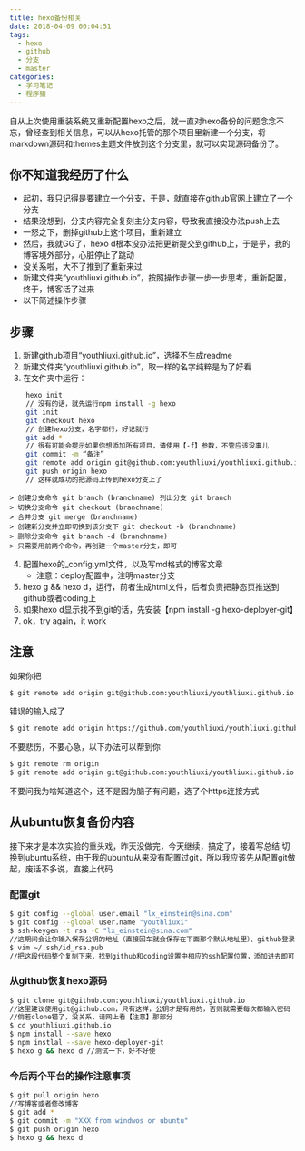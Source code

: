 ```yaml
---
title: hexo备份相关
date: 2018-04-09 00:04:51
tags: 
  - hexo
  - github
  - 分支
  - master
categories:
  - 学习笔记
  - 程序猿
---
```



自从上次使用重装系统又重新配置hexo之后，就一直对hexo备份的问题念念不忘，曾经查到相关信息，可以从hexo托管的那个项目里新建一个分支，将markdown源码和themes主题文件放到这个分支里，就可以实现源码备份了。
<!--more-->
## 你不知道我经历了什么
* 起初，我只记得是要建立一个分支，于是，就直接在github官网上建立了一个分支
* 结果没想到，分支内容完全复刻主分支内容，导致我直接没办法push上去
* 一怒之下，删掉github上这个项目，重新建立
* 然后，我就GG了，hexo d根本没办法把更新提交到github上，于是乎，我的博客境外部分，心脏停止了跳动
* 没关系啦，大不了推到了重新来过
* 新建文件夹“youthliuxi.github.io”，按照操作步骤一步一步思考，重新配置，终于，博客活了过来
* 以下简述操作步骤

## 步骤
1. 新建github项目“youthliuxi.github.io”，选择不生成readme
2. 新建文件夹“youthliuxi.github.io”，取一样的名字纯粹是为了好看
3. 在文件夹中运行：
```bash
	hexo init
	// 没有的话，就先运行npm install -g hexo
	git init
	git checkout hexo
	// 创建hexo分支，名字都行，好记就行
	git add * 
	// 很有可能会提示如果你想添加所有项目，请使用【-f】参数，不管应该没事儿
	git commit -m “备注”
	git remote add origin git@github.com:youthliuxi/youthliuxi.github.io.git
	git push origin hexo
	// 这样就成功的把源码上传到hexo分支上了
```
	> 创建分支命令 git branch (branchname) 列出分支 git branch
	> 切换分支命令 git checkout (branchname)
	> 合并分支 git merge (branchname)
	> 创建新分支并立即切换到该分支下 git checkout -b (branchname)
	> 删除分支命令 git branch -d (branchname)
	> 只需要用前两个命令，再创建一个master分支，即可

4. 配置hexo的_config.yml文件，以及写md格式的博客文章
	* 注意：deploy配置中，注明master分支
5. hexo g && hexo d，运行，前者生成html文件，后者负责把静态页推送到github或者coding上
6. 如果hexo d显示找不到git的话，先安装【npm install -g hexo-deployer-git】
7. ok，try again，it work

## 注意
如果你把

```bash
$ git remote add origin git@github.com:youthliuxi/youthliuxi.github.io
```

错误的输入成了

```bash
$ git remote add origin https://github.com/youthliuxi/youthliuxi.github.io
```

不要悲伤，不要心急，以下办法可以帮到你

```bash
$ git remote rm origin
$ git remote add origin git@github.com:youthliuxi/youthliuxi.github.io
```

不要问我为啥知道这个，还不是因为脑子有问题，选了个https连接方式

## 从ubuntu恢复备份内容
接下来才是本次实验的重头戏，昨天没做完，今天继续，搞定了，接着写总结
切换到ubuntu系统，由于我的ubuntu从来没有配置过git，所以我应该先从配置git做起，废话不多说，直接上代码

### 配置git
```bash
$ git config --global user.email "lx_einstein@sina.com"
$ git config --global user.name "youthliuxi"
$ ssh-keygen -t rsa -C "lx_einstein@sina.com"
//这期间会让你输入保存公钥的地址（直接回车就会保存在下面那个默认地址里）、github登录密码、再次输入密码
$ vim ~/.ssh/id_rsa.pub 
//把这段代码整个复制下来，找到github和coding设置中相应的ssh配置位置，添加进去即可
```

### 从github恢复hexo源码
```bash
$ git clone git@github.com:youthliuxi/youthliuxi.github.io
//这里建议使用git@github.com，只有这样，公钥才是有用的，否则就需要每次都输入密码
//倘若clone错了，没关系，请网上看【注意】那部分
$ cd youthliuxi.github.io
$ npm install --save hexo
$ npm instlal --save hexo-deployer-git
$ hexo g && hexo d //测试一下，好不好使
```

### 今后两个平台的操作注意事项
```bash
$ git pull origin hexo
//写博客或者修改博客
$ git add *
$ git commit -m "XXX from windwos or ubuntu"
$ git push origin hexo
$ hexo g && hexo d
```